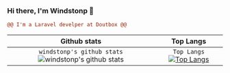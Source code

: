 ### Hi there, I'm Windstonp 👋

```diff
@@ I'm a Laravel develper at Doutbox @@

```

| Github stats | Top Langs |
| :--: | :--: |
| `windstonp's github stats` ![windstonp's github stats](https://github-readme-stats.vercel.app/api?username=windstonp&show_icons=true&theme=radical) | `Top Langs` [![Top Langs](https://github-readme-stats.vercel.app/api/top-langs/?username=windstonp&layout=compact&theme=radical)](https://github.com/anuraghazra/github-readme-stats) |
